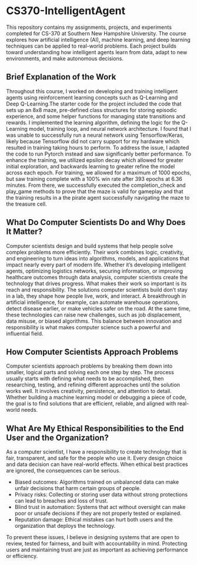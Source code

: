 # CS370-IntelligentAgent
This repository contains my assignments, projects, and experiments completed for CS-370 at Southern New Hampshire University.
The course explores how artificial intelligence (AI), machine learning, and deep learning techniques can be applied to real-world problems. Each project builds toward understanding how intelligent agents learn from data, adapt to new environments, and make autonomous decisions.

## Brief Explanation of the Work
Throughout this course, I worked on developing and training intelligent agents using reinforcement learning concepts such as Q-Learning and Deep Q-Learning.The starter code for the project included the code that sets up an 8x8 maze, pre-defined class structures for storing episodic experience, and some helper functions for managing state transitions and rewards. I implemented the learning algorithm, defining the logic for the Q-Learning model, training loop, and neural network architecture. I found that I was unable to successfully run a neural network using Tensorflow/Keras, likely because Tensorflow did not carry support for my hardware which resulted in training taking hours to perform. To address the issue, I adapted the code to run Pytorch instead and saw significanly better performance. To enhance the training, we utilized epsilon decay which allowed for greater initial exploration, and backwards learning to greater refine the model across each epoch. For training, we allowed for a maximum of 1000 epochs, but saw training complete with a 100% win rate after 393 epochs at 6.36 minutes. From there, we successfully executed the completion_check and play_game methods to prove that the maze is valid for gameplay and that the training results in a the pirate agent successfully navigating the maze to the treasure cell.

## What Do Computer Scientists Do and Why Does It Matter?
Computer scientists design and build systems that help people solve complex problems more efficiently. Their work combines logic, creativity, and engineering to turn ideas into algorithms, models, and applications that impact nearly every part of modern life. Whether it’s developing intelligent agents, optimizing logistics networks, securing information, or improving healthcare outcomes through data analysis, computer scientists create the technology that drives progress.
What makes their work so important is its reach and responsibility. The solutions computer scientists build don’t stay in a lab, they shape how people live, work, and interact. A breakthrough in artificial intelligence, for example, can automate warehouse operations, detect disease earlier, or make vehicles safer on the road. At the same time, these technologies can raise new challenges, such as job displacement, data misuse, or biased algorithms. This balance between innovation and responsibility is what makes computer science such a powerful and influential field.

## How Computer Scientists Approach Problems
Computer scientists approach problems by breaking them down into smaller, logical parts and solving each one step by step. The process usually starts with defining what needs to be accomplished, then researching, testing, and refining different approaches until the solution works well. It involves creativity, persistence, and attention to detail. Whether building a machine learning model or debugging a piece of code, the goal is to find solutions that are efficient, reliable, and aligned with real-world needs.

## What Are My Ethical Responsibilities to the End User and the Organization?
As a computer scientist, I have a responsibility to create technology that is fair, transparent, and safe for the people who use it. Every design choice and data decision can have real-world effects.
When ethical best practices are ignored, the consequences can be serious.
* Biased outcomes: Algorithms trained on unbalanced data can make unfair decisions that harm certain groups of people.
* Privacy risks: Collecting or storing user data without strong protections can lead to breaches and loss of trust.
* Blind trust in automation: Systems that act without oversight can make poor or unsafe decisions if they are not properly tested or explained.
* Reputation damage: Ethical mistakes can hurt both users and the organization that deploys the technology.

To prevent these issues, I believe in designing systems that are open to review, tested for fairness, and built with accountability in mind. Protecting users and maintaining trust are just as important as achieving performance or efficiency.
